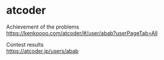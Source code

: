 # atcoder
Achievement of the problems  
https://kenkoooo.com/atcoder/#/user/abab?userPageTab=All

Contest results  
https://atcoder.jp/users/abab
